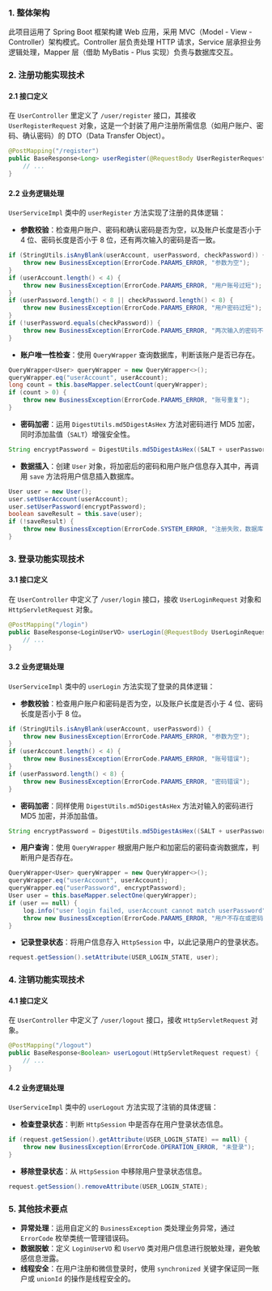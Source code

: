 ### 1. 整体架构
此项目运用了 Spring Boot 框架构建 Web 应用，采用 MVC（Model - View - Controller）架构模式。Controller 层负责处理 HTTP 请求，Service 层承担业务逻辑处理，Mapper 层（借助 MyBatis - Plus 实现）负责与数据库交互。

### 2. 注册功能实现技术

#### 2.1 接口定义
在 `UserController` 里定义了 `/user/register` 接口，其接收 `UserRegisterRequest` 对象，这是一个封装了用户注册所需信息（如用户账户、密码、确认密码）的 DTO（Data Transfer Object）。
```java
@PostMapping("/register")
public BaseResponse<Long> userRegister(@RequestBody UserRegisterRequest userRegisterRequest) {
    // ...
}
```

#### 2.2 业务逻辑处理
`UserServiceImpl` 类中的 `userRegister` 方法实现了注册的具体逻辑：
- **参数校验**：检查用户账户、密码和确认密码是否为空，以及账户长度是否小于 4 位、密码长度是否小于 8 位，还有两次输入的密码是否一致。
```java
if (StringUtils.isAnyBlank(userAccount, userPassword, checkPassword)) {
    throw new BusinessException(ErrorCode.PARAMS_ERROR, "参数为空");
}
if (userAccount.length() < 4) {
    throw new BusinessException(ErrorCode.PARAMS_ERROR, "用户账号过短");
}
if (userPassword.length() < 8 || checkPassword.length() < 8) {
    throw new BusinessException(ErrorCode.PARAMS_ERROR, "用户密码过短");
}
if (!userPassword.equals(checkPassword)) {
    throw new BusinessException(ErrorCode.PARAMS_ERROR, "两次输入的密码不一致");
}
```
- **账户唯一性检查**：使用 `QueryWrapper` 查询数据库，判断该账户是否已存在。
```java
QueryWrapper<User> queryWrapper = new QueryWrapper<>();
queryWrapper.eq("userAccount", userAccount);
long count = this.baseMapper.selectCount(queryWrapper);
if (count > 0) {
    throw new BusinessException(ErrorCode.PARAMS_ERROR, "账号重复");
}
```
- **密码加密**：运用 `DigestUtils.md5DigestAsHex` 方法对密码进行 MD5 加密，同时添加盐值（`SALT`）增强安全性。
```java
String encryptPassword = DigestUtils.md5DigestAsHex((SALT + userPassword).getBytes());
```
- **数据插入**：创建 `User` 对象，将加密后的密码和用户账户信息存入其中，再调用 `save` 方法将用户信息插入数据库。
```java
User user = new User();
user.setUserAccount(userAccount);
user.setUserPassword(encryptPassword);
boolean saveResult = this.save(user);
if (!saveResult) {
    throw new BusinessException(ErrorCode.SYSTEM_ERROR, "注册失败，数据库错误");
}
```

### 3. 登录功能实现技术

#### 3.1 接口定义
在 `UserController` 中定义了 `/user/login` 接口，接收 `UserLoginRequest` 对象和 `HttpServletRequest` 对象。
```java
@PostMapping("/login")
public BaseResponse<LoginUserVO> userLogin(@RequestBody UserLoginRequest userLoginRequest, HttpServletRequest request) {
    // ...
}
```

#### 3.2 业务逻辑处理
`UserServiceImpl` 类中的 `userLogin` 方法实现了登录的具体逻辑：
- **参数校验**：检查用户账户和密码是否为空，以及账户长度是否小于 4 位、密码长度是否小于 8 位。
```java
if (StringUtils.isAnyBlank(userAccount, userPassword)) {
    throw new BusinessException(ErrorCode.PARAMS_ERROR, "参数为空");
}
if (userAccount.length() < 4) {
    throw new BusinessException(ErrorCode.PARAMS_ERROR, "账号错误");
}
if (userPassword.length() < 8) {
    throw new BusinessException(ErrorCode.PARAMS_ERROR, "密码错误");
}
```
- **密码加密**：同样使用 `DigestUtils.md5DigestAsHex` 方法对输入的密码进行 MD5 加密，并添加盐值。
```java
String encryptPassword = DigestUtils.md5DigestAsHex((SALT + userPassword).getBytes());
```
- **用户查询**：使用 `QueryWrapper` 根据用户账户和加密后的密码查询数据库，判断用户是否存在。
```java
QueryWrapper<User> queryWrapper = new QueryWrapper<>();
queryWrapper.eq("userAccount", userAccount);
queryWrapper.eq("userPassword", encryptPassword);
User user = this.baseMapper.selectOne(queryWrapper);
if (user == null) {
    log.info("user login failed, userAccount cannot match userPassword");
    throw new BusinessException(ErrorCode.PARAMS_ERROR, "用户不存在或密码错误");
}
```
- **记录登录状态**：将用户信息存入 `HttpSession` 中，以此记录用户的登录状态。
```java
request.getSession().setAttribute(USER_LOGIN_STATE, user);
```


### 4. 注销功能实现技术

#### 4.1 接口定义
在 `UserController` 中定义了 `/user/logout` 接口，接收 `HttpServletRequest` 对象。
```java
@PostMapping("/logout")
public BaseResponse<Boolean> userLogout(HttpServletRequest request) {
    // ...
}
```

#### 4.2 业务逻辑处理
`UserServiceImpl` 类中的 `userLogout` 方法实现了注销的具体逻辑：
- **检查登录状态**：判断 `HttpSession` 中是否存在用户登录状态信息。
```java
if (request.getSession().getAttribute(USER_LOGIN_STATE) == null) {
    throw new BusinessException(ErrorCode.OPERATION_ERROR, "未登录");
}
```
- **移除登录状态**：从 `HttpSession` 中移除用户登录状态信息。
```java
request.getSession().removeAttribute(USER_LOGIN_STATE);
```

### 5. 其他技术要点
- **异常处理**：运用自定义的 `BusinessException` 类处理业务异常，通过 `ErrorCode` 枚举类统一管理错误码。
- **数据脱敏**：定义 `LoginUserVO` 和 `UserVO` 类对用户信息进行脱敏处理，避免敏感信息泄露。
- **线程安全**：在用户注册和微信登录时，使用 `synchronized` 关键字保证同一账户或 `unionId` 的操作是线程安全的。